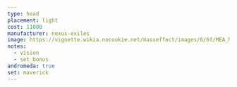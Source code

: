 ```yaml
---
type: head
placement: light
cost: 11000
manufacturer: nexus-exiles
image: https://vignette.wikia.nocookie.net/masseffect/images/6/6f/MEA_Maverick_Ambusher_Helmet.png/revision/latest/scale-to-width-down/350?cb=20180511230908
notes:
  - vision
  - set_bonus
andromeda: true
set: maverick
---
```

